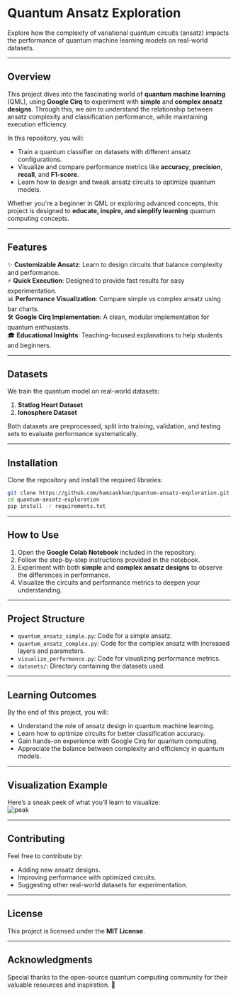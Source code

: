 # **Quantum Ansatz Exploration**  
Explore how the complexity of variational quantum circuits (ansatz) impacts the performance of quantum machine learning models on real-world datasets.

---

## **Overview**  
This project dives into the fascinating world of **quantum machine learning** (QML), using **Google Cirq** to experiment with **simple** and **complex ansatz designs**. Through this, we aim to understand the relationship between ansatz complexity and classification performance, while maintaining execution efficiency.

In this repository, you will:  
- Train a quantum classifier on datasets with different ansatz configurations.  
- Visualize and compare performance metrics like **accuracy**, **precision**, **recall**, and **F1-score**.  
- Learn how to design and tweak ansatz circuits to optimize quantum models.  

Whether you're a beginner in QML or exploring advanced concepts, this project is designed to **educate, inspire, and simplify learning** quantum computing concepts.

---

## **Features**  
✨ **Customizable Ansatz**: Learn to design circuits that balance complexity and performance.  
⚡ **Quick Execution**: Designed to provide fast results for easy experimentation.  
📊 **Performance Visualization**: Compare simple vs complex ansatz using bar charts.  
🛠️ **Google Cirq Implementation**: A clean, modular implementation for quantum enthusiasts.  
🎓 **Educational Insights**: Teaching-focused explanations to help students and beginners.  

---

## **Datasets**  
We train the quantum model on real-world datasets:  
1. **Statlog Heart Dataset**  
2. **Ionosphere Dataset**  

Both datasets are preprocessed, split into training, validation, and testing sets to evaluate performance systematically.

---

## **Installation**  
Clone the repository and install the required libraries:  
```bash
git clone https://github.com/hamzaskhan/quantum-ansatz-exploration.git
cd quantum-ansatz-exploration
pip install -r requirements.txt
```

---

## **How to Use**  
1. Open the **Google Colab Notebook** included in the repository.  
2. Follow the step-by-step instructions provided in the notebook.  
3. Experiment with both **simple** and **complex ansatz designs** to observe the differences in performance.  
4. Visualize the circuits and performance metrics to deepen your understanding.

---

## **Project Structure**  
- `quantum_ansatz_simple.py`: Code for a simple ansatz.  
- `quantum_ansatz_complex.py`: Code for the complex ansatz with increased layers and parameters.  
- `visualize_performance.py`: Code for visualizing performance metrics.  
- `datasets/`: Directory containing the datasets used.  

---

## **Learning Outcomes**  
By the end of this project, you will:  
- Understand the role of ansatz design in quantum machine learning.  
- Learn how to optimize circuits for better classification accuracy.  
- Gain hands-on experience with Google Cirq for quantum computing.  
- Appreciate the balance between complexity and efficiency in quantum models.

---

## **Visualization Example**  
Here’s a sneak peek of what you’ll learn to visualize:  
![peak](https://github.com/user-attachments/assets/3768d77f-6482-48a1-b995-6146d937a216)


---

## **Contributing**  
Feel free to contribute by:  
- Adding new ansatz designs.  
- Improving performance with optimized circuits.  
- Suggesting other real-world datasets for experimentation.

---

## **License**  
This project is licensed under the **MIT License**.  

---

## **Acknowledgments**  
Special thanks to the open-source quantum computing community for their valuable resources and inspiration. 🙌  
